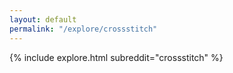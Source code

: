 ```yaml
---
layout: default
permalink: "/explore/crossstitch"
---
```


{% include explore.html subreddit="crossstitch" %}
